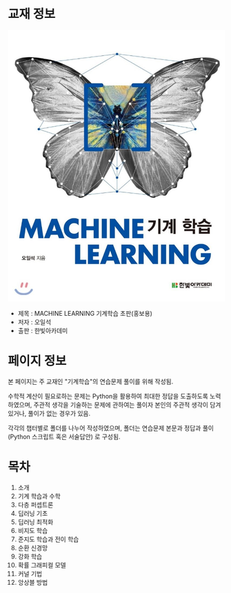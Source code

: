 # 교재 정보

<img src="bookcover.jpg" height="30%" style="text-align: center">

- 제목 : MACHINE LEARNING 기계학습 초판(홍보용)
- 저자 : 오일석
- 출판 : 한빛아카데미

# 페이지 정보

본 페이지는 주 교재인 "기계학습"의 연습문제 풀이를 위해 작성됨.

수학적 계산이 필요로하는 문제는 Python을 활용하여 최대한 정답을 도출하도록 노력하였으며, 주관적 생각을 기술하는 문제에 관하여는 풀이자 본인의 주관적 생각이 담겨있거나, 풀이가 없는 경우가 있음.

각각의 챕터별로 폴더를 나누어 작성하였으며, 폴더는 연습문제 본문과 정답과 풀이 (Python 스크립트 혹은 서술답안) 로 구성됨.

# 목차

1. 소개
2. 기계 학습과 수학
3. 다층 퍼셉트론
4. 딥러닝 기초
5. 딥러닝 최적화
6. 비지도 학습
7. 준지도 학습과 전이 학습
8. 순환 신경망
9. 강화 학습
10. 확률 그래피컬 모델
11. 커널 기법
12. 앙상블 방법
